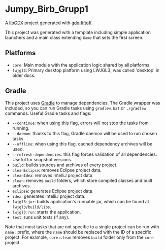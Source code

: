 # Jumpy_Birb_Grupp1

A [libGDX](https://libgdx.com/) project generated with [gdx-liftoff](https://github.com/libgdx/gdx-liftoff).

This project was generated with a template including simple application launchers and a main class extending `Game` that sets the first screen.

## Platforms

- `core`: Main module with the application logic shared by all platforms.
- `lwjgl3`: Primary desktop platform using LWJGL3; was called 'desktop' in older docs.

## Gradle

This project uses [Gradle](https://gradle.org/) to manage dependencies.
The Gradle wrapper was included, so you can run Gradle tasks using `gradlew.bat` or `./gradlew` commands.
Useful Gradle tasks and flags:

- `--continue`: when using this flag, errors will not stop the tasks from running.
- `--daemon`: thanks to this flag, Gradle daemon will be used to run chosen tasks.
- `--offline`: when using this flag, cached dependency archives will be used.
- `--refresh-dependencies`: this flag forces validation of all dependencies. Useful for snapshot versions.
- `build`: builds sources and archives of every project.
- `cleanEclipse`: removes Eclipse project data.
- `cleanIdea`: removes IntelliJ project data.
- `clean`: removes `build` folders, which store compiled classes and built archives.
- `eclipse`: generates Eclipse project data.
- `idea`: generates IntelliJ project data.
- `lwjgl3:jar`: builds application's runnable jar, which can be found at `lwjgl3/build/libs`.
- `lwjgl3:run`: starts the application.
- `test`: runs unit tests (if any).

Note that most tasks that are not specific to a single project can be run with `name:` prefix, where the `name` should be replaced with the ID of a specific project.
For example, `core:clean` removes `build` folder only from the `core` project.
